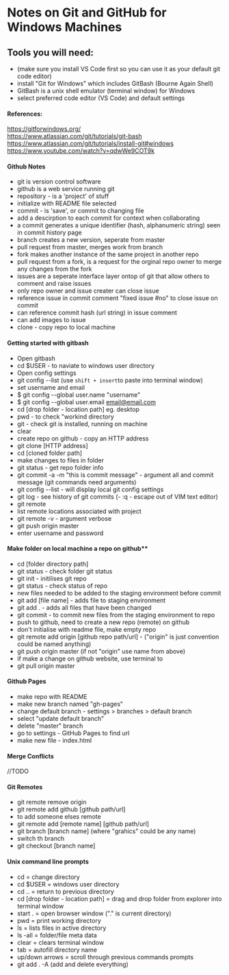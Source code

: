 # Notes on Git and GitHub for Windows Machines
## Tools you will need:
- (make sure you install VS Code first so you can use it as your default git code editor)
- install "Git for Windows" which includes GitBash (Bourne Again Shell)
 - GitBash is a unix shell emulator (terminal window) for Windows
- select preferred code editor (VS Code) and default settings

#### References:
https://gitforwindows.org/<br/>
https://www.atlassian.com/git/tutorials/git-bash<br/>
https://www.atlassian.com/git/tutorials/install-git#windows<br/>
https://www.youtube.com/watch?v=qdwWe9COT9k<br/>

#### Github Notes
- git is version control software
- github is a web service running git
- repository - is a 'project' of stuff
 - initialize with README file selected
- commit - is 'save', or commit to changing file
- add a descirption to each commit for context when collaborating
- a commit generates a unique identifier (hash, alphanumeric string) seen in commit history page
- branch creates a new version, seperate from master
- pull request from master, merges work from branch
- fork makes another instance of the same project in another repo
- pull request from a fork, is a request for the orginal repo owner to merge any changes from the fork
- issues are a seperate interface layer ontop of git that allow others to comment and raise issues
 - only repo owner and issue creater can close issue
 - reference issue in commit comment "fixed issue #no" to close issue on commit
 - can reference commit hash (url string) in issue comment
 - can add images to issue
- clone - copy repo to local machine

#### Getting started with gitbash
- Open gitbash
- cd $USER - to naviate to windows user directory
- Open config settings
 - git config --list (use `shift + insert`to paste into terminal window)
- set username and email
 - $ git config --global user.name "username"
 - $ git config --global user.email email@email.com
- cd [drop folder - location path] eg. desktop
- pwd - to check "workind directory
- git - check git is installed, running on machine
- clear
- create repo on github - copy an HTTP address
- git clone [HTTP address]
- cd [cloned folder path]
- make changes to files in folder
- git status - get repo folder info
- git commit -a -m "this is commit message" - argument all and commit message (git commands need arguments) 
- git config --list - will display local git config settings
- git log - see history of git commits
(- :q - escape out of VIM text editor)
- git remote
 - list remote locations associated with project
 - git remote -v - argument verbose
- git push origin master
 - enter username and password

#### Make folder on local machine a repo on github**
- cd [folder directory path]
- git status - check folder git status
- git init - initilises git repo
- git status - check status of repo
- new files needed to be added to the staging environment before commit
 - git add [file name] - adds file to staging environment
 - git add . - adds all files that have been changed
- git commit - to commit new files from the staging environment to repo
- push to github, need to create a new repo (remote) on github
 - don't initialise with readme file, make empty repo 
- git remote add origin [github repo path/url] - ("origin" is just convention could be named anything)
- git push origin master (if not "origin" use name from above)
- if make a change on github website, use terminal to
- git pull origin master

#### Github Pages
- make repo with README
- make new branch named "gh-pages"
- change default branch - settings > branches > default branch
 - select "update default branch"
- delete "master" branch
- go to settings - GitHub Pages to find url
- make new file - index.html

#### Merge Conflicts
//TODO

#### Git Remotes
- git remote remove origin
- git remote add github [github path/url]
- to add someone elses remote
 - git remote add [remote name] [github path/url]
- git branch [branch name] (where "grahics" could be any name)
- switch th branch
 - git checkout [branch name]

#### Unix command line prompts
 - cd = change directory
  - cd $USER = windows user directory
  - cd .. = return to previous directory
  - cd [drop folder - location path] = drag and drop folder from explorer into terminal window
 - start . = open browser window ("." is current directory)
 - pwd = print working directory
 - ls = lists files in active directory
  - ls -all = folder/file meta data
 - clear = clears terminal window
 - tab = autofill directory name
 - up/down arrows = scroll through previous commands prompts
- git add . -A (add and delete everything)
